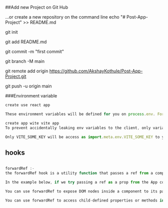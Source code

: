 ##Add new Project on Git Hub

…or create a new repository on the command line
echo "# Post-App-Project" >> README.md

git init

git add README.md

git commit -m "first commit"

git branch -M main

git remote add origin https://github.com/AkshayKothule/Post-App-Project.git

git push -u origin main

###Environment variable

```javascript
create use react app

These environment variables will be defined for you on process.env. For example, having an environment variable named REACT_APP_NOT_SECRET_CODE will be access in your JS as process.env.REACT_APP_NOT_SECRET_CODE.

create app wite vite app
To prevent accidentally leaking env variables to the client, only variables prefixed with VITE_ are exposed to your Vite-processed code

Only VITE_SOME_KEY will be access as import.meta.env.VITE_SOME_KEY to your client source code

```

## hooks
```javascript

forwardRef :-
the forwardRef hook is a utility function that passes a ref from a component to one of its children. This allows you to access a ref further down the DOM tree.

In the example below, if we try passing a ref as a prop from the App component to the SubmitButton component, we'll get an error in the console.

You can use forwardRef to expose DOM nodes inside a component to its parent component.

You can use forwardRef to access child-defined properties or methods in the parent component.








```

